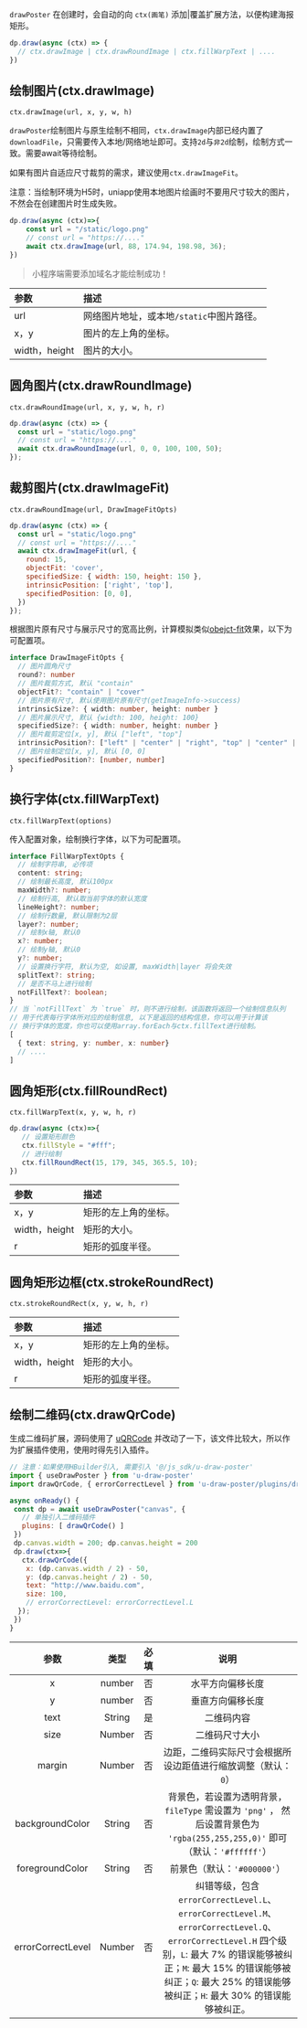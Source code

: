 `drawPoster` 在创建时，会自动的向 `ctx(画笔)` 添加|覆盖扩展方法，以便构建海报矩形。

~~~js
dp.draw(async (ctx) => {
  // ctx.drawImage | ctx.drawRoundImage | ctx.fillWarpText | ....
})
~~~

## 绘制图片(ctx.drawImage)

`ctx.drawImage(url, x, y, w, h)`

`drawPoster`绘制图片与原生绘制不相同，`ctx.drawImage`内部已经内置了`downloadFile`，只需要传入本地/网络地址即可。支持`2d`与`非2d`绘制，绘制方式一致。需要await等待绘制。

如果有图片自适应尺寸裁剪的需求，建议使用`ctx.drawImageFit`。

注意：当绘制环境为H5时，uniapp使用本地图片绘画时不要用尺寸较大的图片，不然会在创建图片时生成失败。

~~~js
dp.draw(async (ctx)=>{
    const url = "/static/logo.png"
    // const url = "https://...."
    await ctx.drawImage(url, 88, 174.94, 198.98, 36);
})
~~~

> 小程序端需要添加域名才能绘制成功！

| 参数          | 描述                                      |
| :------------ | :---------------------------------------- |
| url           | 网络图片地址，或本地`/static`中图片路径。 |
| x，y          | 图片的左上角的坐标。                      |
| width，height | 图片的大小。                              |


## 圆角图片(ctx.drawRoundImage)

`ctx.drawRoundImage(url, x, y, w, h, r)`

~~~js
dp.draw(async (ctx) => {
  const url = "static/logo.png"
  // const url = "https://...."
  await ctx.drawRoundImage(url, 0, 0, 100, 100, 50);
});
~~~

## 裁剪图片(ctx.drawImageFit)

`ctx.drawRoundImage(url, DrawImageFitOpts)`

~~~js
dp.draw(async (ctx) => {
  const url = "static/logo.png"
  // const url = "https://...."
  await ctx.drawImageFit(url, {
    round: 15,
    objectFit: 'cover',
    specifiedSize: { width: 150, height: 150 },
    intrinsicPosition: ['right', 'top'],
    specifiedPosition: [0, 0],
  })
});
~~~

根据图片原有尺寸与展示尺寸的宽高比例，计算模拟类似[obejct-fit](https://developer.mozilla.org/zh-CN/docs/Web/CSS/object-fit)效果，以下为可配置项。

~~~ts
interface DrawImageFitOpts {
  // 图片圆角尺寸
  round?: number
  // 图片裁剪方式, 默认 "contain"
  objectFit?: "contain" | "cover"
  // 图片原有尺寸, 默认使用图片原有尺寸(getImageInfo->success)
  intrinsicSize?: { width: number, height: number }
  // 图片展示尺寸, 默认 {width: 100, height: 100}
  specifiedSize?: { width: number, height: number }
  // 图片裁剪定位[x, y], 默认 ["left", "top"]
  intrinsicPosition?: ["left" | "center" | "right", "top" | "center" | "bottom"]
  // 图片绘制定位[x, y], 默认 [0, 0]
  specifiedPosition?: [number, number]
}
~~~

## 换行字体(ctx.fillWarpText)

`ctx.fillWarpText(options)`

传入配置对象，绘制换行字体，以下为可配置项。

~~~ts
interface FillWarpTextOpts {
  // 绘制字符串, 必传项
  content: string;
  // 绘制最长高度, 默认100px
  maxWidth?: number;
  // 绘制行高, 默认取当前字体的默认宽度
  lineHeight?: number;
  // 绘制行数量, 默认限制为2层
  layer?: number;
  // 绘制x轴, 默认0
  x?: number;
  // 绘制y轴, 默认0
  y?: number;
  // 设置换行字符, 默认为空, 如设置, maxWidth|layer 将会失效
  splitText?: string;
  // 是否不马上进行绘制
  notFillText?: boolean;
}
// 当 `notFillText` 为 `true` 时，则不进行绘制，该函数将返回一个绘制信息队列
// 用于代表每行字体所对应的绘制信息, 以下是返回的结构信息，你可以用于计算该
// 换行字体的宽度，你也可以使用array.forEach与ctx.fillText进行绘制。
[
  { text: string, y: number, x: number}
  // ....
]
~~~

## 圆角矩形(ctx.fillRoundRect)

`ctx.fillWarpText(x, y, w, h, r)`

~~~js
dp.draw(async (ctx)=>{
   // 设置矩形颜色
   ctx.fillStyle = "#fff";
   // 进行绘制
   ctx.fillRoundRect(15, 179, 345, 365.5, 10);
})
~~~

| 参数          | 描述                 |
| :------------ | :------------------- |
| x，y          | 矩形的左上角的坐标。 |
| width，height | 矩形的大小。         |
| r             | 矩形的弧度半径。     |


## 圆角矩形边框(ctx.strokeRoundRect)

`ctx.strokeRoundRect(x, y, w, h, r)`

| 参数          | 描述                 |
| :------------ | :------------------- |
| x，y          | 矩形的左上角的坐标。 |
| width，height | 矩形的大小。         |
| r             | 矩形的弧度半径。     |

## 绘制二维码(ctx.drawQrCode)

生成二维码扩展，源码使用了 [uQRCode](https://github.com/Sansnn/uQRCode) 并改动了一下，该文件比较大，所以作为扩展插件使用，使用时得先引入插件。

~~~js
// 注意：如果使用HBuilder引入, 需要引入 '@/js_sdk/u-draw-poster'
import { useDrawPoster } from 'u-draw-poster'
import drawQrCode, { errorCorrectLevel } from 'u-draw-poster/plugins/drawQrCode'

async onReady() {
 const dp = await useDrawPoster("canvas", {
   // 单独引入二维码插件
   plugins: [ drawQrCode() ]
 })
 dp.canvas.width = 200; dp.canvas.height = 200
 dp.draw(ctx=>{
   ctx.drawQrCode({
    x: (dp.canvas.width / 2) - 50,
    y: (dp.canvas.height / 2) - 50,
    text: "http://www.baidu.com",
    size: 100,
    // errorCorrectLevel: errorCorrectLevel.L
  });
 })
}
~~~

|       参数        |  类型  | 必填 |                             说明                             |
| :---------------: | :----: | :--: | :----------------------------------------------------------: |
|         x         | number |  否  |                       水平方向偏移长度                       |
|         y         | number |  否  |                       垂直方向偏移长度                       |
|       text        | String |  是  |                          二维码内容                          |
|       size        | Number |  否  |                        二维码尺寸大小                        |
|      margin       | Number |  否  | 边距，二维码实际尺寸会根据所设边距值进行缩放调整（默认：`0`） |
|  backgroundColor  | String |  否  | 背景色，若设置为透明背景， `fileType` 需设置为 `'png'` ， 然后设置背景色为 `'rgba(255,255,255,0)'` 即可（默认：`'#ffffff'`） |
|  foregroundColor  | String |  否  |                 前景色（默认：`'#000000'`）                  |
| errorCorrectLevel | Number |  否  | 纠错等级，包含 `errorCorrectLevel.L`、`errorCorrectLevel.M`、`errorCorrectLevel.Q`、`errorCorrectLevel.H` 四个级别，`L`: 最大 7% 的错误能够被纠正；`M`: 最大 15% 的错误能够被纠正；`Q`: 最大 25% 的错误能够被纠正；`H`: 最大 30% 的错误能够被纠正。 |
